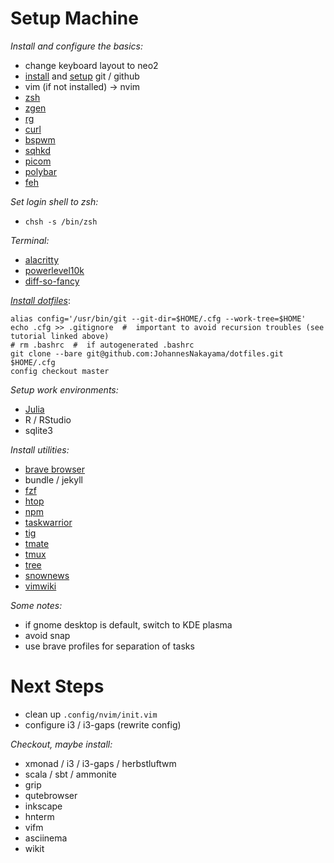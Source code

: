 # Setup Machine

*Install and configure the basics:*

* change keyboard layout to neo2
* [install](https://git-scm.com/book/en/v2/Getting-Started-Installing-Git) and [setup](https://docs.github.com/en/get-started/quickstart/set-up-git) git / github
* vim (if not installed) -> nvim
* [zsh](https://gist.github.com/derhuerst/12a1558a4b408b3b2b6e)
* [zgen](https://github.com/tarjoilija/zgen)
* [rg](https://github.com/BurntSushi/ripgrep)
* [curl](https://curl.se/)
* [bspwm](https://github.com/baskerville/bspwm)
* [sqhkd](https://github.com/baskerville/sxhkd)
* [picom](https://github.com/yshui/picom)
* [polybar](https://github.com/polybar/polybar)
* [feh](https://feh.finalrewind.org/)


*Set login shell to zsh:*

* `chsh -s /bin/zsh`


*Terminal:*

* [alacritty](https://alacritty.org/)
* [powerlevel10k](https://github.com/romkatv/powerlevel10k#zgen)
* [diff-so-fancy](https://github.com/so-fancy/diff-so-fancy)


[*Install dotfiles*](https://www.atlassian.com/git/tutorials/dotfiles):

```
alias config='/usr/bin/git --git-dir=$HOME/.cfg --work-tree=$HOME'
echo .cfg >> .gitignore  #  important to avoid recursion troubles (see tutorial linked above)
# rm .bashrc  #  if autogenerated .bashrc
git clone --bare git@github.com:JohannesNakayama/dotfiles.git $HOME/.cfg
config checkout master
```


*Setup work environments:*

* [Julia](https://julialang.org/)
* R / RStudio
* sqlite3


*Install utilities:*

* [brave browser](https://brave.com/linux/)
* bundle / jekyll
* [fzf](https://github.com/junegunn/fzf)
* [htop](https://htop.dev/)
* [npm](https://linuxconfig.org/install-npm-on-linux)
* [taskwarrior](https://taskwarrior.org/)
* [tig](https://jonas.github.io/tig/)
* [tmate](https://tmate.io/)
* [tmux](https://github.com/tmux/tmux/wiki)
* [tree](https://linux.die.net/man/1/tree)
* [snownews](https://github.com/msharov/snownews)
* [vimwiki](https://github.com/vimwiki/vimwiki)


*Some notes:*

* if gnome desktop is default, switch to KDE plasma
* avoid snap
* use brave profiles for separation of tasks


# Next Steps

* clean up `.config/nvim/init.vim`
* configure i3 / i3-gaps (rewrite config)

*Checkout, maybe install:*

* xmonad / i3 / i3-gaps / herbstluftwm
* scala / sbt / ammonite
* grip
* qutebrowser
* inkscape
* hnterm
* vifm
* asciinema
* wikit
